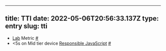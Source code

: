 
---
title: TTI 
date: 2022-05-06T20:56:33.137Z
type: entry
slug: tti
---
* [Lab](../../entry/lab) Metric [#](#627a64fa-226f-45c3-a283-c7fcd9d70830)
* <5s on Mid tier device [Responsible JavaScript](../../entry/responsible-javascript) [#](#627a64fa-6815-42a8-a0c9-bd870c13a64b)

